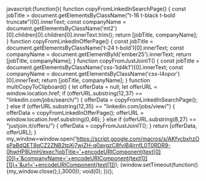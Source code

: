 javascript:(function(){
  function copyFromLinkedInSearchPage() {
    const jobTitle = document.getElementsByClassName("t-16 t-black t-bold truncate")[0].innerText;
    const companyName = document.getElementsByClassName('mt2')[0].children[0].children[0].innerText.trim();
    return [jobTitle, companyName];
  }
  function copyFromLinkedInOfferPage() {
    const jobTitle = document.getElementsByClassName('t-24 t-bold')[0].innerText;
    const companyName = document.getElementById('ember25').innerText;
    return [jobTitle, companyName];
  }
  function copyFromJustJoinIT() {
    const jobTitle = document.getElementsByClassName('css-1id4k1')[0].innerText;
    const companyName = document.getElementsByClassName('css-l4opor')[0].innerText;
    return [jobTitle, companyName];
  }
  function multiCopyToClipboard() {
    let offerData = null;
    let offerURL = window.location.href;
    if (offerURL.substring(12,37) == "linkedin.com/jobs/search/") {
      offerData = copyFromLinkedInSearchPage();
    }
    else if (offerURL.substring(12,35) == "linkedin.com/jobs/view/") {
      offerData = copyFromLinkedInOfferPage();
      offerURL = window.location.href.substring(0,46);
    }
    else if (offerURL.substring(8,27) == "justjoin.it/offers/") {
      offerData = copyFromJustJoinIT();
    }
    return [offerData, offerURL];
  }
  my_window=window.open('https://script.google.com/macros/s/AKfycbxhzOsPaBdQET8qCZ2ZNB2tpXj7wiZH-q0avgzC8fviB4irnfL0T0RDR9-0hwHP8UmH/exec?jobTitle='+encodeURIComponent(text[0][0])+'&companyName='+encodeURIComponent(text[0][1])+'&url='+encodeURIComponent(text[1]));
  (window.setTimeout(function(){my_window.close();},3000));
  void(0);
})();
